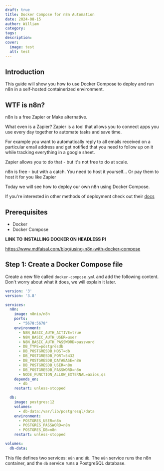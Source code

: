 ```yaml
---
draft: true
title: Docker Compose for n8n Automation
date: 2024-08-15
author: William
category: 
tags: 
description: 
cover:
  image: test
  alt: test
---
```

## Introduction

This guide will show you how to use Docker Compose to deploy and run n8n in a self-hosted containerized environment.

## WTF is n8n?

n8n is a free Zapier or Make alternative.

What even is a Zapier? Zapier is a tool that allows you to connect apps you use every day together to automate tasks and save time.

For example you want to automatically reply to all emails received on a particular email address and get notified that you need to follow up on it while tracking everything in a google sheet.

Zapier allows you to do that - but it's not free to do at scale.

n8n is free - but with a catch. You need to host it yourself... Or pay them to host it for you like Zapier

Today we will see how to deploy our own n8n using Docker Compose. 

If you're interested in other methods of deployment check out their [docs](https://docs.n8n.io/hosting/installation/server-setups/)

## Prerequisites

- Docker
- Docker Compose

**LINK TO INSTALLING DOCKER ON HEADLESS PI**




https://www.mdfaisal.com/blog/using-n8n-with-docker-compose



## Step 1: Create a Docker Compose file

Create a new file called `docker-compose.yml` and add the following content. Don't worry about what it does, we will explain it later.

```yaml
version: '3'
version: '3.8'

services:
  n8n:
    image: n8nio/n8n
    ports:
      - "5678:5678"
    environment:
      - N8N_BASIC_AUTH_ACTIVE=true
      - N8N_BASIC_AUTH_USER=user
      - N8N_BASIC_AUTH_PASSWORD=password
      - DB_TYPE=postgresdb
      - DB_POSTGRESDB_HOST=db
      - DB_POSTGRESDB_PORT=5432
      - DB_POSTGRESDB_DATABASE=n8n
      - DB_POSTGRESDB_USER=n8n
      - DB_POSTGRESDB_PASSWORD=n8n
      - NODE_FUNCTION_ALLOW_EXTERNAL=axios,qs
    depends_on:
      - db
    restart: unless-stopped

  db:
    image: postgres:12
    volumes:
      - db-data:/var/lib/postgresql/data
    environment:
      - POSTGRES_USER=n8n
      - POSTGRES_PASSWORD=n8n
      - POSTGRES_DB=n8n
    restart: unless-stopped

volumes:
  db-data:
```

This file defines two services: `n8n` and `db`. The `n8n` service runs the n8n container, and the `db` service runs a PostgreSQL database.




